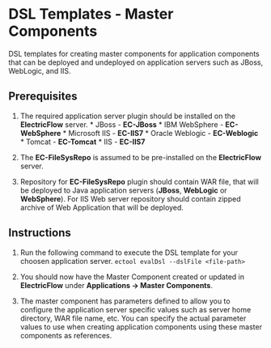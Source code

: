 # DSL Templates - Master Components

DSL templates for creating master components for application components that can be deployed and undeployed on application servers such as JBoss, WebLogic, and IIS.

## Prerequisites ##

  1. The required application server plugin should be installed on the **ElectricFlow** server.
    * JBoss           - **EC-JBoss**
    * IBM WebSphere   - **EC-WebSphere**
    * Microsoft IIS   - **EC-IIS7**
    * Oracle Weblogic - **EC-Weblogic**
    * Tomcat          - **EC-Tomcat**
    * IIS             - **EC-IIS7**
  
  2. The **EC-FileSysRepo** is assumed to be pre-installed on the **ElectricFlow** server.
  
  3. Repository for **EC-FileSysRepo** plugin should contain WAR file, that will be deployed to Java application servers (**JBoss**, **WebLogic** or **WebSphere**). For IIS Web server repository should contain zipped archive of Web Application that will be deployed.

## Instructions ##

1. Run the following command to execute the DSL template for your choosen application server.
 `ectool evalDsl --dslFile <file-path>`
 
2. You should now have the Master Component created or updated in **ElectricFlow** under **Applications -> Master Components**. 

3. The master component has parameters defined to allow you to configure the application server specific values such as server home directory, WAR file name, etc. You can specify the actual parameter values to use when creating application components using these master components as references.
